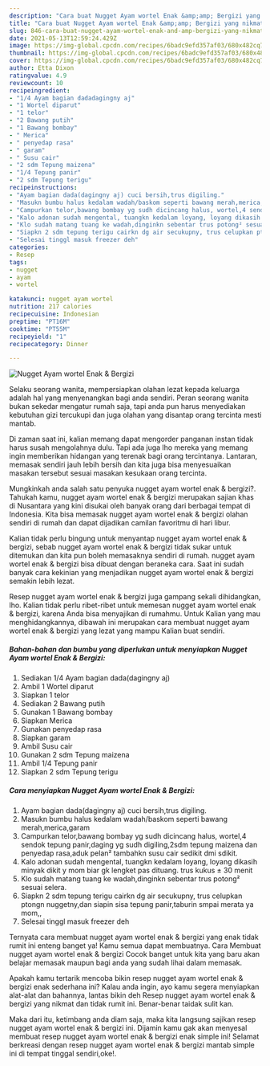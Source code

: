 ```yaml
---
description: "Cara buat Nugget Ayam wortel Enak &amp;amp; Bergizi yang nikmat dan Mudah Dibuat"
title: "Cara buat Nugget Ayam wortel Enak &amp;amp; Bergizi yang nikmat dan Mudah Dibuat"
slug: 846-cara-buat-nugget-ayam-wortel-enak-and-amp-bergizi-yang-nikmat-dan-mudah-dibuat
date: 2021-05-13T12:59:24.429Z
image: https://img-global.cpcdn.com/recipes/6badc9efd357af03/680x482cq70/nugget-ayam-wortel-enak-bergizi-foto-resep-utama.jpg
thumbnail: https://img-global.cpcdn.com/recipes/6badc9efd357af03/680x482cq70/nugget-ayam-wortel-enak-bergizi-foto-resep-utama.jpg
cover: https://img-global.cpcdn.com/recipes/6badc9efd357af03/680x482cq70/nugget-ayam-wortel-enak-bergizi-foto-resep-utama.jpg
author: Etta Dixon
ratingvalue: 4.9
reviewcount: 10
recipeingredient:
- "1/4 Ayam bagian dadadagingny aj"
- "1 Wortel diparut"
- "1 telor"
- "2 Bawang putih"
- "1 Bawang bombay"
- " Merica"
- " penyedap rasa"
- " garam"
- " Susu cair"
- "2 sdm Tepung maizena"
- "1/4 Tepung panir"
- "2 sdm Tepung terigu"
recipeinstructions:
- "Ayam bagian dada(dagingny aj) cuci bersih,trus digiling."
- "Masukn bumbu halus kedalam wadah/baskom seperti bawang merah,merica,garam"
- "Campurkan telor,bawang bombay yg sudh dicincang halus, wortel,4 sendok tepung panir,daging yg sudh digiling,2sdm tepung maizena dan penyedap rasa,aduk pelan² tambahkn susu cair sedikit dmi sdikit."
- "Kalo adonan sudah mengental, tuangkn kedalam loyang, loyang dikasih minyak dikit y mom biar gk lengket pas dituang. trus kukus ± 30 menit"
- "Klo sudah matang tuang ke wadah,dinginkn sebentar trus potong² sesuai selera."
- "Siapkn 2 sdm tepung terigu cairkn dg air secukupny, trus celupkan ptongn nuggetny,dan siapin sisa tepung panir,taburin smpai merata ya mom,,"
- "Selesai tinggl masuk freezer deh"
categories:
- Resep
tags:
- nugget
- ayam
- wortel

katakunci: nugget ayam wortel 
nutrition: 217 calories
recipecuisine: Indonesian
preptime: "PT16M"
cooktime: "PT55M"
recipeyield: "1"
recipecategory: Dinner

---
```



![Nugget Ayam wortel Enak &amp; Bergizi](https://img-global.cpcdn.com/recipes/6badc9efd357af03/680x482cq70/nugget-ayam-wortel-enak-bergizi-foto-resep-utama.jpg)

Selaku seorang wanita, mempersiapkan olahan lezat kepada keluarga adalah hal yang menyenangkan bagi anda sendiri. Peran seorang  wanita bukan sekedar mengatur rumah saja, tapi anda pun harus menyediakan kebutuhan gizi tercukupi dan juga olahan yang disantap orang tercinta mesti mantab.

Di zaman  saat ini, kalian memang dapat mengorder panganan instan tidak harus susah mengolahnya dulu. Tapi ada juga lho mereka yang memang ingin memberikan hidangan yang terenak bagi orang tercintanya. Lantaran, memasak sendiri jauh lebih bersih dan kita juga bisa menyesuaikan masakan tersebut sesuai masakan kesukaan orang tercinta. 



Mungkinkah anda salah satu penyuka nugget ayam wortel enak &amp; bergizi?. Tahukah kamu, nugget ayam wortel enak &amp; bergizi merupakan sajian khas di Nusantara yang kini disukai oleh banyak orang dari berbagai tempat di Indonesia. Kita bisa memasak nugget ayam wortel enak &amp; bergizi olahan sendiri di rumah dan dapat dijadikan camilan favoritmu di hari libur.

Kalian tidak perlu bingung untuk menyantap nugget ayam wortel enak &amp; bergizi, sebab nugget ayam wortel enak &amp; bergizi tidak sukar untuk ditemukan dan kita pun boleh memasaknya sendiri di rumah. nugget ayam wortel enak &amp; bergizi bisa dibuat dengan beraneka cara. Saat ini sudah banyak cara kekinian yang menjadikan nugget ayam wortel enak &amp; bergizi semakin lebih lezat.

Resep nugget ayam wortel enak &amp; bergizi juga gampang sekali dihidangkan, lho. Kalian tidak perlu ribet-ribet untuk memesan nugget ayam wortel enak &amp; bergizi, karena Anda bisa menyajikan di rumahmu. Untuk Kalian yang mau menghidangkannya, dibawah ini merupakan cara membuat nugget ayam wortel enak &amp; bergizi yang lezat yang mampu Kalian buat sendiri.

<!--inarticleads1-->

##### Bahan-bahan dan bumbu yang diperlukan untuk menyiapkan Nugget Ayam wortel Enak &amp; Bergizi:

1. Sediakan 1/4 Ayam bagian dada(dagingny aj)
1. Ambil 1 Wortel diparut
1. Siapkan 1 telor
1. Sediakan 2 Bawang putih
1. Gunakan 1 Bawang bombay
1. Siapkan  Merica
1. Gunakan  penyedap rasa
1. Siapkan  garam
1. Ambil  Susu cair
1. Gunakan 2 sdm Tepung maizena
1. Ambil 1/4 Tepung panir
1. Siapkan 2 sdm Tepung terigu




<!--inarticleads2-->

##### Cara menyiapkan Nugget Ayam wortel Enak &amp; Bergizi:

1. Ayam bagian dada(dagingny aj) cuci bersih,trus digiling.
1. Masukn bumbu halus kedalam wadah/baskom seperti bawang merah,merica,garam
1. Campurkan telor,bawang bombay yg sudh dicincang halus, wortel,4 sendok tepung panir,daging yg sudh digiling,2sdm tepung maizena dan penyedap rasa,aduk pelan² tambahkn susu cair sedikit dmi sdikit.
1. Kalo adonan sudah mengental, tuangkn kedalam loyang, loyang dikasih minyak dikit y mom biar gk lengket pas dituang. trus kukus ± 30 menit
1. Klo sudah matang tuang ke wadah,dinginkn sebentar trus potong² sesuai selera.
1. Siapkn 2 sdm tepung terigu cairkn dg air secukupny, trus celupkan ptongn nuggetny,dan siapin sisa tepung panir,taburin smpai merata ya mom,,
1. Selesai tinggl masuk freezer deh




Ternyata cara membuat nugget ayam wortel enak &amp; bergizi yang enak tidak rumit ini enteng banget ya! Kamu semua dapat membuatnya. Cara Membuat nugget ayam wortel enak &amp; bergizi Cocok banget untuk kita yang baru akan belajar memasak maupun bagi anda yang sudah lihai dalam memasak.

Apakah kamu tertarik mencoba bikin resep nugget ayam wortel enak &amp; bergizi enak sederhana ini? Kalau anda ingin, ayo kamu segera menyiapkan alat-alat dan bahannya, lantas bikin deh Resep nugget ayam wortel enak &amp; bergizi yang nikmat dan tidak rumit ini. Benar-benar taidak sulit kan. 

Maka dari itu, ketimbang anda diam saja, maka kita langsung sajikan resep nugget ayam wortel enak &amp; bergizi ini. Dijamin kamu gak akan menyesal membuat resep nugget ayam wortel enak &amp; bergizi enak simple ini! Selamat berkreasi dengan resep nugget ayam wortel enak &amp; bergizi mantab simple ini di tempat tinggal sendiri,oke!.

